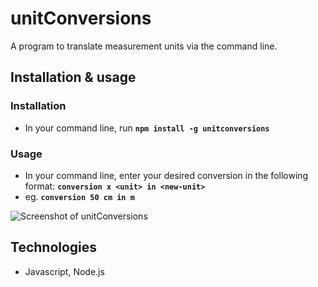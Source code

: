 # unitConversions
A program to translate measurement units via the command line.

## Installation & usage
### Installation
- In your command line, run **`npm install -g unitconversions`**

### Usage
- In your command line, enter your desired conversion in the following format: **`conversion x <unit> in <new-unit>`**
- eg. **`conversion 50 cm in m`**

![Screenshot of unitConversions](https://i.imgur.com/IsXcVxs.png)

## Technologies
- Javascript, Node.js
